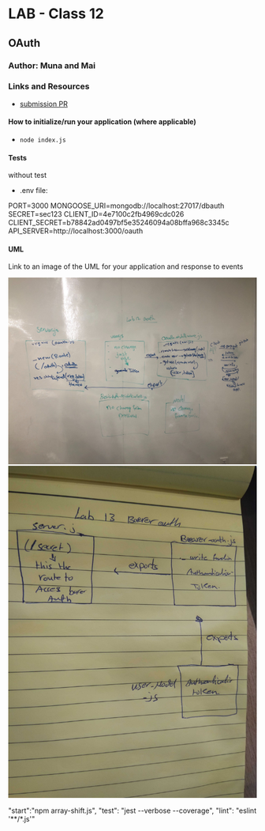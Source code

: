 # LAB - Class 12

## OAuth

### Author: Muna and Mai 

### Links and Resources

- [submission PR](https://github.com/401-advanced-javascript-muna/lab-12-oauth/pull/1)



#### How to initialize/run your application (where applicable)

-  `node index.js`


#### Tests

without test

- .env file:

PORT=3000
MONGOOSE_URI=mongodb://localhost:27017/dbauth
SECRET=sec123
CLIENT_ID=4e7100c2fb4969cdc026
CLIENT_SECRET=b78842ad0497bf5e35246094a08bffa968c3345c
API_SERVER=http://localhost:3000/oauth

#### UML

Link to an image of the UML for your application and response to events

![](uml.jpg)
![](uml1.jpg)



   "start":"npm array-shift.js",
    "test": "jest --verbose --coverage",
    "lint": "eslint '**/*.js'"

